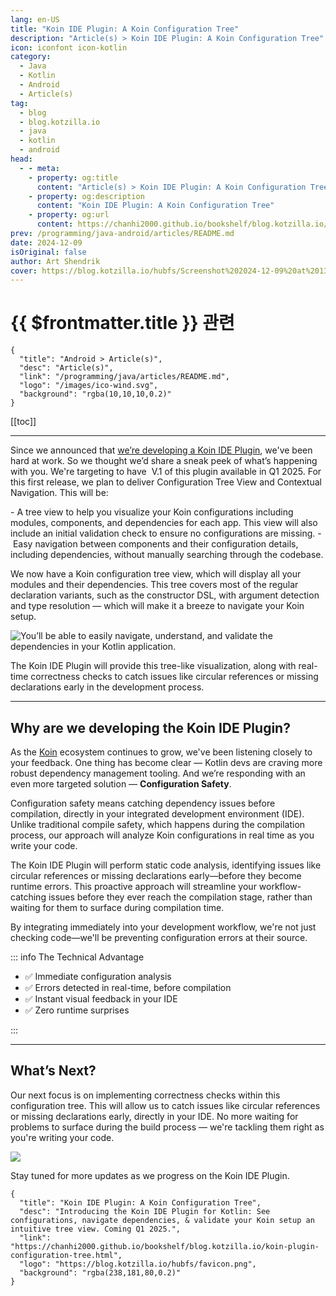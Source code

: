 ```yaml
---
lang: en-US
title: "Koin IDE Plugin: A Koin Configuration Tree"
description: "Article(s) > Koin IDE Plugin: A Koin Configuration Tree"
icon: iconfont icon-kotlin
category:
  - Java
  - Kotlin
  - Android
  - Article(s)
tag:
  - blog
  - blog.kotzilla.io
  - java
  - kotlin
  - android
head:
  - - meta:
    - property: og:title
      content: "Article(s) > Koin IDE Plugin: A Koin Configuration Tree"
    - property: og:description
      content: "Koin IDE Plugin: A Koin Configuration Tree"
    - property: og:url
      content: https://chanhi2000.github.io/bookshelf/blog.kotzilla.io/koin-plugin-configuration-tree.html
prev: /programming/java-android/articles/README.md
date: 2024-12-09
isOriginal: false
author: Art Shendrik
cover: https://blog.kotzilla.io/hubfs/Screenshot%202024-12-09%20at%2013.18.28.png
---
```


# {{ $frontmatter.title }} 관련

```component VPCard
{
  "title": "Android > Article(s)",
  "desc": "Article(s)",
  "link": "/programming/java/articles/README.md",
  "logo": "/images/ico-wind.svg",
  "background": "rgba(10,10,10,0.2)"
}
```

[[toc]]

---

<SiteInfo
  name="Koin IDE Plugin: A Koin Configuration Tree"
  desc="Introducing the Koin IDE Plugin for Kotlin: See configurations, navigate dependencies, & validate your Koin setup an intuitive tree view. Coming Q1 2025."
  url="https://blog.kotzilla.io/koin-plugin-configuration-tree"
  logo="https://blog.kotzilla.io/hubfs/favicon.png"
  preview="https://blog.kotzilla.io/hubfs/Screenshot%202024-12-09%20at%2013.18.28.png"/>

Since we announced that [we’re developing a Koin IDE Plugin](/blog.kotzilla.io/koin-ide-plugin.md), we've been hard at work. So we thought we’d share a sneak peek of what’s happening with you. We're targeting to have  V.1 of this plugin available in Q1 2025. For this first release, we plan to deliver Configuration Tree View and Contextual Navigation. This will be:

- A tree view to help you visualize your Koin configurations including modules, components, and dependencies for each app. This view will also include an initial validation check to ensure no configurations are missing.
- Easy navigation between components and their configuration details, including dependencies, without manually searching through the codebase.

We now have a Koin configuration tree view, which will display all your modules and their dependencies. This tree covers most of the regular declaration variants, such as the constructor DSL, with argument detection and type resolution — which will make it a breeze to navigate your Koin setup.

![You’ll be able to easily navigate, understand, and validate the dependencies in your Kotlin application.](https://blog.kotzilla.io/hs-fs/hubfs/Screenshot%202024-12-09%20at%2012.59.46-1.png?width=502&height=450&name=Screenshot%202024-12-09%20at%2012.59.46-1.png)

The Koin IDE Plugin will provide this tree-like visualization, along with real-time correctness checks to catch issues like circular references or missing declarations early in the development process.

---

## Why are we developing the Koin IDE Plugin?

As the [<FontIcon icon="fas fa-globe"/>Koin](https://insert-koin.io/) ecosystem continues to grow, we've been listening closely to your feedback. One thing has become clear — Kotlin devs are craving more robust dependency management tooling. And we’re responding with an even more targeted solution — **Configuration Safety**.

Configuration safety means catching dependency issues before compilation, directly in your integrated development environment (IDE). Unlike traditional compile safety, which happens during the compilation process, our approach will analyze Koin configurations in real time as you write your code.

The Koin IDE Plugin will perform static code analysis, identifying issues like circular references or missing declarations early—before they become runtime errors. This proactive approach will streamline your workflow-catching issues before they ever reach the compilation stage, rather than waiting for them to surface during compilation time.

By integrating immediately into your development workflow, we're not just checking code—we'll be preventing configuration errors at their source.

::: info The Technical Advantage

- ✅ Immediate configuration analysis
- ✅ Errors detected in real-time, before compilation
- ✅ Instant visual feedback in your IDE
- ✅ Zero runtime surprises

:::

---

## What’s Next?

Our next focus is on implementing correctness checks within this configuration tree. This will allow us to catch issues like circular references or missing declarations early, directly in your IDE. No more waiting for problems to surface during the build process — we're tackling them right as you're writing your code.

![](https://blog.kotzilla.io/hs-fs/hubfs/Screenshot%202024-12-09%20at%2013.00.12.png?width=464&height=651&name=Screenshot%202024-12-09%20at%2013.00.12.png)

Stay tuned for more updates as we progress on the Koin IDE Plugin.

<!-- TODO: add ARTICLE CARD -->
```component VPCard
{
  "title": "Koin IDE Plugin: A Koin Configuration Tree",
  "desc": "Introducing the Koin IDE Plugin for Kotlin: See configurations, navigate dependencies, & validate your Koin setup an intuitive tree view. Coming Q1 2025.",
  "link": "https://chanhi2000.github.io/bookshelf/blog.kotzilla.io/koin-plugin-configuration-tree.html",
  "logo": "https://blog.kotzilla.io/hubfs/favicon.png",
  "background": "rgba(238,181,80,0.2)"
}
```

